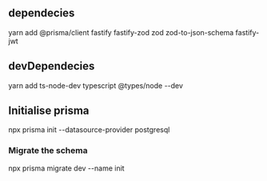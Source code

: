 ## dependecies
yarn add @prisma/client fastify fastify-zod zod zod-to-json-schema fastify-jwt

## devDependecies
yarn add ts-node-dev typescript @types/node --dev

## Initialise prisma
npx prisma init --datasource-provider postgresql

### Migrate the schema
npx prisma migrate dev --name init
